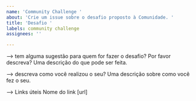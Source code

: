 ```yaml
---
name: 'Community Challenge '
about: 'Crie um issue sobre o desafio proposto à Comunidade. '
title: 'Desafio '
labels: community challenge
assignees: ''

---
```


--> tem alguma sugestão para quem for fazer o desafio? Por favor descreva? 
Uma descrição do que pode ser feita. 

--> descreva como você realizou o seu?
Uma descrição sobre como você fez o seu.

--> Links úteis
Nome do link [url]
